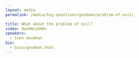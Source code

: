 ```yaml
---
layout: media
permalink: /media/big-questions/goodman/problem-of-evil/

title: What about the problem of evil?
video: 8wiRWixGH8s
speakers:
  - Lenn Goodman
bio:
  - bios/goodman.html
---
```

